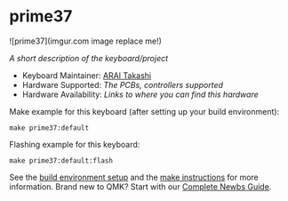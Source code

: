 # prime37

![prime37](imgur.com image replace me!)

*A short description of the keyboard/project*

* Keyboard Maintainer: [ARAI Takashi](https://github.com/arai-ta)
* Hardware Supported: *The PCBs, controllers supported*
* Hardware Availability: *Links to where you can find this hardware*

Make example for this keyboard (after setting up your build environment):

    make prime37:default

Flashing example for this keyboard:

    make prime37:default:flash

See the [build environment setup](https://docs.qmk.fm/#/getting_started_build_tools) and the [make instructions](https://docs.qmk.fm/#/getting_started_make_guide) for more information. Brand new to QMK? Start with our [Complete Newbs Guide](https://docs.qmk.fm/#/newbs).
